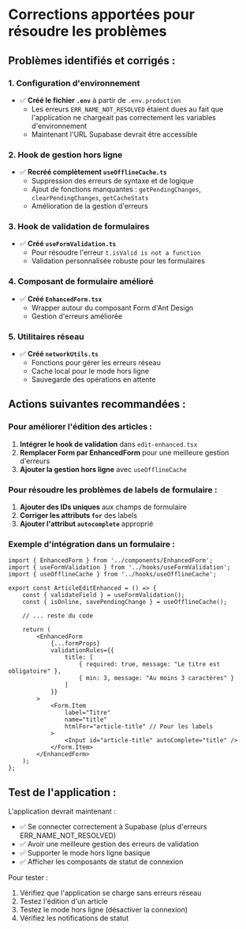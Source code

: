 # Corrections apportées pour résoudre les problèmes

## Problèmes identifiés et corrigés :

### 1. Configuration d'environnement
- ✅ **Créé le fichier `.env`** à partir de `.env.production` 
  - Les erreurs `ERR_NAME_NOT_RESOLVED` étaient dues au fait que l'application ne chargeait pas correctement les variables d'environnement
  - Maintenant l'URL Supabase devrait être accessible

### 2. Hook de gestion hors ligne
- ✅ **Recréé complètement `useOfflineCache.ts`**
  - Suppression des erreurs de syntaxe et de logique
  - Ajout de fonctions manquantes : `getPendingChanges`, `clearPendingChanges`, `getCacheStats`
  - Amélioration de la gestion d'erreurs

### 3. Hook de validation de formulaires  
- ✅ **Créé `useFormValidation.ts`**
  - Pour résoudre l'erreur `t.isValid is not a function`
  - Validation personnalisée robuste pour les formulaires

### 4. Composant de formulaire amélioré
- ✅ **Créé `EnhancedForm.tsx`**
  - Wrapper autour du composant Form d'Ant Design
  - Gestion d'erreurs améliorée

### 5. Utilitaires réseau
- ✅ **Créé `networkUtils.ts`**
  - Fonctions pour gérer les erreurs réseau
  - Cache local pour le mode hors ligne
  - Sauvegarde des opérations en attente

## Actions suivantes recommandées :

### Pour améliorer l'édition des articles :
1. **Intégrer le hook de validation** dans `edit-enhanced.tsx`
2. **Remplacer Form par EnhancedForm** pour une meilleure gestion d'erreurs
3. **Ajouter la gestion hors ligne** avec `useOfflineCache`

### Pour résoudre les problèmes de labels de formulaire :
1. **Ajouter des IDs uniques** aux champs de formulaire
2. **Corriger les attributs `for`** des labels
3. **Ajouter l'attribut `autocomplete`** approprié

### Exemple d'intégration dans un formulaire :

```tsx
import { EnhancedForm } from '../components/EnhancedForm';
import { useFormValidation } from '../hooks/useFormValidation';
import { useOfflineCache } from '../hooks/useOfflineCache';

export const ArticleEditEnhanced = () => {
    const { validateField } = useFormValidation();
    const { isOnline, savePendingChange } = useOfflineCache();
    
    // ... reste du code
    
    return (
        <EnhancedForm 
            {...formProps}
            validationRules={{
                title: [
                    { required: true, message: "Le titre est obligatoire" },
                    { min: 3, message: "Au moins 3 caractères" }
                ]
            }}
        >
            <Form.Item 
                label="Titre"
                name="title"
                htmlFor="article-title" // Pour les labels
            >
                <Input id="article-title" autoComplete="title" />
            </Form.Item>
        </EnhancedForm>
    );
};
```

## Test de l'application :

L'application devrait maintenant :
- ✅ Se connecter correctement à Supabase (plus d'erreurs ERR_NAME_NOT_RESOLVED)
- ✅ Avoir une meilleure gestion des erreurs de validation  
- ✅ Supporter le mode hors ligne basique
- ✅ Afficher les composants de statut de connexion

Pour tester :
1. Vérifiez que l'application se charge sans erreurs réseau
2. Testez l'édition d'un article 
3. Testez le mode hors ligne (désactiver la connexion)
4. Vérifiez les notifications de statut
